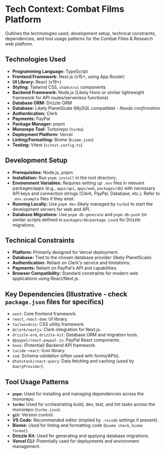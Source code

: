 # Tech Context: Combat Films Platform

Outlines the technologies used, development setup, technical constraints, dependencies, and tool usage patterns for the Combat Films & Research web platform.

## Technologies Used
- **Programming Language:** TypeScript
- **Frontend Framework:** Next.js (v15+, using App Router)
- **UI Library:** React (v19+)
- **Styling:** Tailwind CSS, `shadcn/ui` components
- **Backend Framework:** Node.js (Likely Hono or similar lightweight framework for API routes/serverless functions)
- **Database ORM:** Drizzle ORM
- **Database:** Likely PlanetScale (MySQL compatible) - *Needs confirmation*
- **Authentication:** Clerk
- **Payments:** PayPal
- **Package Manager:** pnpm
- **Monorepo Tool:** Turborepo (`turbo`)
- **Deployment Platform:** Vercel
- **Linting/Formatting:** Biome (`biome.json`)
- **Testing:** Vitest (`vitest.config.ts`)

## Development Setup
- **Prerequisites:** Node.js, pnpm
- **Installation:** Run `pnpm install` in the root directory.
- **Environment Variables:** Requires setting up `.env` files in relevant packages/apps (e.g., `apps/api`, `apps/web`, `packages/db`) with necessary API keys and connection strings (Clerk, PayPal, Database, etc.). Refer to `.env.example` files if they exist.
- **Running Locally:** Use `pnpm dev` (likely managed by `turbo`) to start the development servers for web and API.
- **Database Migrations:** Use `pnpm db:generate` and `pnpm db:push` (or similar scripts defined in `packages/db/package.json`) for Drizzle migrations.

## Technical Constraints
- **Platform:** Primarily designed for Vercel deployment.
- **Database:** Tied to the chosen database provider (likely PlanetScale).
- **Authentication:** Reliant on Clerk's service and limitations.
- **Payments:** Reliant on PayPal's API and capabilities.
- **Browser Compatibility:** Standard constraints for modern web applications using React/Next.js.

## Key Dependencies (Illustrative - check `package.json` files for specifics)
- `next`: Core frontend framework.
- `react`, `react-dom`: UI library.
- `tailwindcss`: CSS utility framework.
- `@clerk/nextjs`: Clerk integration for Next.js.
- `drizzle-orm`, `drizzle-kit`: Database ORM and migration tools.
- `@paypal/react-paypal-js`: PayPal React components.
- `hono`: (Potential) Backend API framework.
- `lucide-react`: Icon library.
- `zod`: Schema validation (often used with forms/APIs).
- `@tanstack/react-query`: Data fetching and caching (used by `QueryProvider`).

## Tool Usage Patterns
- **`pnpm`:** Used for installing and managing dependencies across the monorepo.
- **`turbo`:** Used for orchestrating build, dev, test, and lint tasks across the monorepo (`turbo.json`).
- **`git`:** Version control.
- **VS Code:** Recommended editor (implied by `.vscode` settings if present).
- **Biome:** Used for linting and formatting code (`biome check`, `biome format`).
- **Drizzle Kit:** Used for generating and applying database migrations.
- **Vercel CLI:** Potentially used for deployments and environment management.